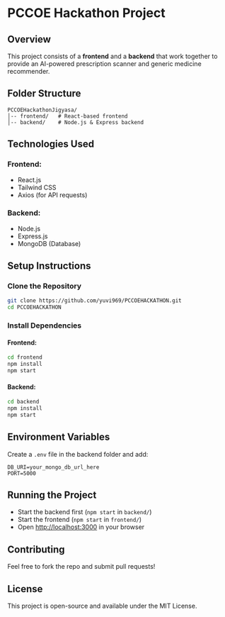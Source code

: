 # PCCOE Hackathon Project

## Overview
This project consists of a **frontend** and a **backend** that work together to provide an AI-powered prescription scanner and generic medicine recommender.

## Folder Structure
```
PCCOEHackathonJigyasa/
│-- frontend/   # React-based frontend
│-- backend/    # Node.js & Express backend
```

## Technologies Used
### Frontend:
- React.js
- Tailwind CSS
- Axios (for API requests)

### Backend:
- Node.js
- Express.js
- MongoDB (Database)

## Setup Instructions
### Clone the Repository
```bash
git clone https://github.com/yuvi969/PCCOEHACKATHON.git
cd PCCOEHACKATHON
```

### Install Dependencies
#### Frontend:
```bash
cd frontend
npm install
npm start
```

#### Backend:
```bash
cd backend
npm install
npm start
```

## Environment Variables
Create a `.env` file in the backend folder and add:
```
DB_URI=your_mongo_db_url_here
PORT=5000
```

## Running the Project
- Start the backend first (`npm start` in `backend/`)
- Start the frontend (`npm start` in `frontend/`)
- Open [http://localhost:3000](http://localhost:3000) in your browser

## Contributing
Feel free to fork the repo and submit pull requests!

## License
This project is open-source and available under the MIT License.


